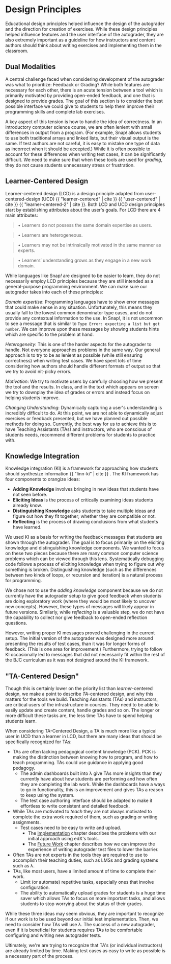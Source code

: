 # Design Principles

Educational design principles helped influence the design of the autograder and the direction for creation of exercises. While these design principles helped influence features and the user interface of the autograder, they are also extremely important as a guideline for how instructors and content authors should think about writing exercises and implementing them in the classroom.

## Dual Modalities
A central challenge faced when considering development of the autograder was what to prioritize: Feedback or Grading? While both features are necessary for each other, there is an acute tension between a tool which is primarily motivated by providing open-ended feedback, and one that is designed to provide grades. The goal of this section is to consider the best possible interface we could give to students to help them improve their programming skills and complete lab exercises.

A key aspect of this tension is how to handle the idea of correctness. In an introductory computer science course, we are often lenient with small differences in output from a program. (For example, Snap<em>!</em> allows students to use both traditional arrays and linked lists, but their visual output is the same. If test authors are not careful, it is easy to mistake one type of data as incorrect when it should be accepted.) While it is often possible to account for these differences when writing test cases, it can be significantly difficult. We need to make sure that when these tools are used for *grading*, they do not cause students unnecessary stress or frustration.
<!--
	Mark's facebook comment should be here.
-->


<!--
	Doesn't a feedback tool still suffer from this problem??
-->
## Learner-Centered Design
Learner-centered design (LCD) is a design principle adapted from user-centered-design (UCD) {{ "learner-centered" | cite }} {{ "user-centered" | cite }} {{ "learner-centered-2" | cite }}. Both LCD and UCD design principles start by establishing attributes about the user's goals. For LCD there are 4 main attributes:

> • Learners do not possess the same domain expertise as users.

> • Learners are heterogeneous.

> • Learners may not be intrinsically motivated in the same manner as experts.

> • Learners’ understanding grows as they engage in a new work domain.

While languages like Snap<em>!</em> are designed to be easier to learn, they do not necessarily employ LCD principles because they are still intended as a general-purpose programming environment. We can make sure our autograder takes into each of these principles:

_Domain expertise_: Programming languages have to show error messages that could make sense in any situation. Unfortunately, this means they usually fall to the lowest common denominator type cases, and do not provide any contextual information to the use. In Snap<em>!</em>, it is not uncommon to see a message that is similar to `Type Error: expecting a list but got number`. We can improve upon these messages by showing students hints which are specific to the problem at hand.

*Heterogeneity*: This is one of the harder aspects for the autograder to handle. Not everyone approaches problems in the same way. Our general approach is to try to be as lenient as possible (while still ensuring correctness) when writing test cases. We have spent lots of time considering how authors should handle different formats of output so that we try to avoid nit-picky errors.

*Motivation*: We try to motivate users by carefully choosing how we present the tool and the results. In class, and in the text which appears on screen we try to downplay the idea of grades or errors and instead focus on helping students improve.

*Changing Understanding*: Dynamically capturing a user's understanding is incredibly difficult to do. At this point, we are not able to dynamically adjust exercises or feedback presented, but we have planned out possible methods for doing so. Currently, the best way for us to achieve this is to have Teaching Assistants (TAs) and instructors, who are conscious of students needs, recommend different problems for students to practice with.

## Knowledge Integration
Knowledge integration (KI) is a framework for approaching how students should synthesize information {{ "linn-ki" | cite }} . The KI framework has four components to orangize ideas:

* **Adding Knowledge** involves bringing in new ideas that students have not seen before.
* **Eliciting Ideas** is the process of critically examining ideas students already know.
* **Distinguishing Knowledge** asks students to take multiple ideas and figure out how they fit together; whether they are compatible or not.
* **Reflecting** is the process of drawing conclusions from what students have learned.

We used KI as a basis for writing the feedback messages that students are shown through the autograder. The goal is to focus primarily on the eliciting knowledge and distinguishing knowledge components. We wanted to focus on these two pieces because there are many common computer science problems which can be viewed through this lens. Systematically debugging code follows a process of eliciting knowledge when trying to figure out why something is broken. Distinguishing knowledge (such as the differences between two kinds of loops, or recursion and iteration) is a natural process for programming.

We chose not to use the *adding knowledge* component because we do not currently have the autograder setup to give good feedback when students are doing exploratory work (where they would be most likely to uncover new concepts). However, these types of messages will likely appear in future versions. Similarly, while *reflecting* is a valuable step, we do not have the capability to collect nor give feedback to open-ended reflection questions.

However, writing proper KI messages proved challenging in the current setup. The initial version of the autograder was designed more around presenting the results of test cases, than it was for longer forms of feedback. (This is one area for improvement.) Furthermore, trying to follow KI occasionally led to messages that did not necessarily fit within the rest of the BJC curriculum as it was not designed around the KI framework.


## "TA-Centered Design"
Though this is certainly lower on the priority list than _learner_-centered design, we make a point to describe _TA_-centered design, and why this matters for the tools we build. Teaching Assistants (TAs) and instructors, are critical users of the infrastructure in courses. They need to be able to easily update and create content, handle grades and so on. The longer or more difficult these tasks are, the less time TAs have to spend helping students learn.

When considering TA-Centered Design, a TA is much more like a typical user in UCD than a learner in LCD, but there are many ideas that should be specifically recognized for TAs:

* TAs are often lacking pedagogical content knowledge (PCK). PCK is making the distinction between knowing how to program, and how to teach programming. TAs could use guidance in applying good pedagogy.
	* The admin dashboards built into λ give TAs more insights than they currently have about how students are performing and how often they are completing the lab work. While the dashboards have a ways to go in functionality, this is an improvement and gives TAs a reason to keep using the system.
	* The test case authoring interface should be adapted to make it effortless to write consistent and detailed feedback.
* While TAs are motivated to _teach_ they are not always motivated to complete the extra work required of them, such as grading or writing assignments.
	* Test cases need to be easy to write and upload.
		* The [Implementation](./implementation.md) chapter describes the problems with our initial approach using edX's tools.
		* The [Future Work](./future-work.md) chapter describes how we can improve the experience of writing autograder test files to lower the barrier.
* Often TAs are not experts in the tools they are required to use to accomplish their teaching duties, such as LMSs and grading systems such as λ.
* TAs, like most users, have a limited amount of time to complete their work.
	* Limit (or automate) repetitive tasks, especially ones that involve configuration.
	* The ability to automatically upload grades for students is a huge time saver which allows TAs to focus on more important tasks, and allows students to stop worrying about the status of their grades.

While these three ideas may seem obvious, they are important to recognize if our work is to be used beyond our initial test implementation. Then, we need to consider how TAs will use λ. The success of a new autograder, even if it is beneficial for students requires TAs to be comfortable configuring and writing new autograder tests.

Ultimately, we're are trying to recognize that TA's (or individual instructors) are already limited by time. Making test cases as easy to write as possible is a necessary part of the process.
